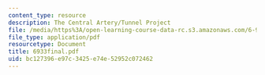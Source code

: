 ```yaml
---
content_type: resource
description: The Central Artery/Tunnel Project
file: /media/https%3A/open-learning-course-data-rc.s3.amazonaws.com/6-933j-the-structure-of-engineering-revolutions-fall-2001/bc127396e97c3425e74e52952c072462_6933final.pdf
file_type: application/pdf
resourcetype: Document
title: 6933final.pdf
uid: bc127396-e97c-3425-e74e-52952c072462
---
```


